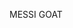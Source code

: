 MESSI GOAT

<!---
victordimittri/victordimittri is a ✨ special ✨ repository because its `README.md` (this file) appears on your GitHub profile.
You can click the Preview link to take a look at your changes.
--->
